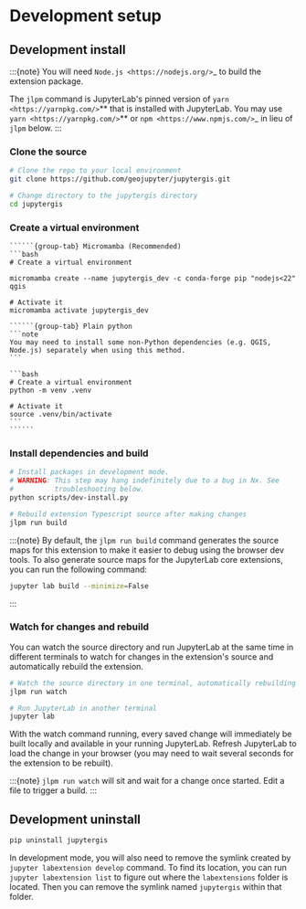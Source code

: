 # Development setup

## Development install

:::{note}
You will need `Node.js <https://nodejs.org/>`\_ to build the extension package.

The `jlpm` command is JupyterLab's pinned version of
`yarn <https://yarnpkg.com/>`** that is installed with JupyterLab. You may use
`yarn <https://yarnpkg.com/>`** or `npm <https://www.npmjs.com/>`\_ in lieu of `jlpm` below.
:::

### Clone the source

```bash
# Clone the repo to your local environment
git clone https://github.com/geojupyter/jupytergis.git

# Change directory to the jupytergis directory
cd jupytergis
```

### Create a virtual environment

`````````{tabs}
``````{group-tab} Micromamba (Recommended)
```bash
# Create a virtual environment

micromamba create --name jupytergis_dev -c conda-forge pip "nodejs<22" qgis

# Activate it
micromamba activate jupytergis_dev

``````{group-tab} Plain python
```note
You may need to install some non-Python dependencies (e.g. QGIS,
Node.js) separately when using this method.
```

```bash
# Create a virtual environment
python -m venv .venv

# Activate it
source .venv/bin/activate
```
``````
`````````

### Install dependencies and build

```bash
# Install packages in development mode.
# WARNING: This step may hang indefinitely due to a bug in Nx. See
#          troubleshooting below.
python scripts/dev-install.py

# Rebuild extension Typescript source after making changes
jlpm run build
```

:::{note}
By default, the `jlpm run build` command generates the source maps for this extension to make it easier to debug using the browser dev tools.
To also generate source maps for the JupyterLab core extensions, you can run the following command:

```bash
jupyter lab build --minimize=False
```

:::

### Watch for changes and rebuild

You can watch the source directory and run JupyterLab at the same time in different terminals to watch for changes in the extension's source and automatically rebuild the extension.

```bash
# Watch the source directory in one terminal, automatically rebuilding when needed
jlpm run watch

# Run JupyterLab in another terminal
jupyter lab
```

With the watch command running, every saved change will immediately be built locally and available in your running JupyterLab. Refresh JupyterLab to load the change in your browser (you may need to wait several seconds for the extension to be rebuilt).

:::{note}
`jlpm run watch` will sit and wait for a change once started. Edit a file to trigger a build.
:::

## Development uninstall

```bash
pip uninstall jupytergis
```

In development mode, you will also need to remove the symlink created by `jupyter labextension develop` command. To find its location, you can run `jupyter labextension list` to figure out where the `labextensions` folder is located. Then you can remove the symlink named `jupytergis` within that folder.
